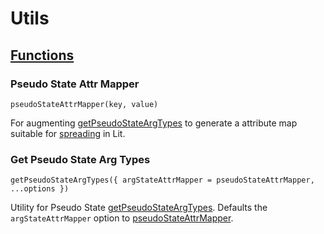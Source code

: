 # Utils

## [Functions](functions.ts)

### Pseudo State Attr Mapper

`pseudoStateAttrMapper(key, value)`

For augmenting [getPseudoStateArgTypes](../../../commons/.storybook/utils/README.md#get-pseudo-state-arg-types) to generate a attribute map suitable for [spreading](https://open-wc.org/docs/development/lit-helpers/#spread-directives) in Lit.

### Get Pseudo State Arg Types

`getPseudoStateArgTypes({
  argStateAttrMapper = pseudoStateAttrMapper,
  ...options
})`

Utility for Pseudo State [getPseudoStateArgTypes](../../../commons/.storybook/utils/README.md#get-pseudo-state-arg-types). Defaults the `argStateAttrMapper` option to [pseudoStateAttrMapper](#pseudo-state-attr-mapper).
